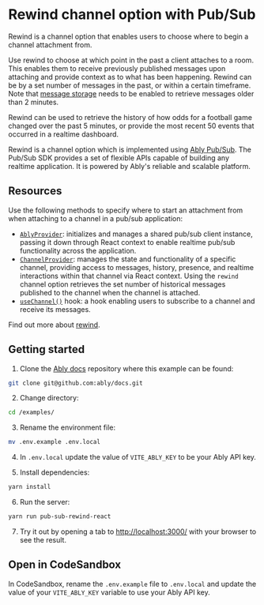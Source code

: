 # Rewind channel option with Pub/Sub

Rewind is a channel option that enables users to choose where to begin a channel attachment from.

Use rewind to choose at which point in the past a client attaches to a room. This enables them to receive previously published messages upon attaching and provide context as to what has been happening. Rewind can be by a set number of messages in the past, or within a certain timeframe. Note that [message storage](https://ably.com/docs/storage-history/storage) needs to be enabled to retrieve messages older than 2 minutes.

Rewind can be used to retrieve the history of how odds for a football game changed over the past 5 minutes, or provide the most recent 50 events that occurred in a realtime dashboard.

Rewind is a channel option which is implemented using [Ably Pub/Sub](https://ably.com/docs/basics). The Pub/Sub SDK provides a set of flexible APIs capable of building any realtime application. It is powered by Ably's reliable and scalable platform.

## Resources

Use the following methods to specify where to start an attachment from when attaching to a channel in a pub/sub application:

- [`AblyProvider`](https://ably.com/docs/getting-started/react-hooks#ably-provider): initializes and manages a shared pub/sub client instance, passing it down through React context to enable realtime pub/sub functionality across the application.
- [`ChannelProvider`](https://ably.com/docs/getting-started/react-hooks#channel-provider): manages the state and functionality of a specific channel, providing access to messages, history, presence, and realtime interactions within that channel via React context. Using the `rewind` channel option retrieves the set number of historical messages published to the channel when the channel is attached.
- [`useChannel()`](https://ably.com/docs/getting-started/react-hooks#useChannel) hook: a hook enabling users to subscribe to a channel and receive its messages.

Find out more about [rewind](https://ably.com/docs/channels/options/rewind).

## Getting started

1. Clone the [Ably docs](https://github.com/ably/docs) repository where this example can be found:

  ```sh
  git clone git@github.com:ably/docs.git
  ```

2. Change directory:

  ```sh
  cd /examples/
  ```

3. Rename the environment file:

  ```sh
  mv .env.example .env.local
  ```

4. In `.env.local` update the value of `VITE_ABLY_KEY` to be your Ably API key.

5. Install dependencies:

  ```sh
  yarn install
  ```

6. Run the server:

  ```sh
  yarn run pub-sub-rewind-react
  ```

7. Try it out by opening a tab to [http://localhost:3000/](http://localhost:3000/) with your browser to see the result.

## Open in CodeSandbox

In CodeSandbox, rename the `.env.example` file to `.env.local` and update the value of your `VITE_ABLY_KEY` variable to use your Ably API key.
